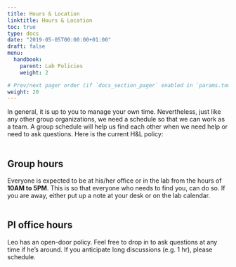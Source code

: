 ```yaml
---
title: Hours & Location
linktitle: Hours & Location
toc: true
type: docs
date: "2019-05-05T00:00:00+01:00"
draft: false
menu: 
  handbook:
    parent: Lab Policies
    weight: 2

# Prev/next pager order (if `docs_section_pager` enabled in `params.toml`)
weight: 20
---
```


In general, it is up to you to manage your own time. Nevertheless, just like any other group organizations, we need a schedule so that we can work as a team. A group schedule will help us find each other when we need help or need to ask questions. Here is the current H&L policy:<br><br>


## Group hours <a name = "grouphours"></a>

Everyone is expected to be at his/her office or in the lab from the hours of **10AM to 5PM**. This is so that everyone who needs to find you, can do so. If you are away, either put up a note at your desk or on the lab calendar.<br><br>

## PI office hours

Leo has an open-door policy. Feel free to drop in to ask questions at any time if he’s around. If you anticipate long discussions (e.g. 1 hr), please schedule.
